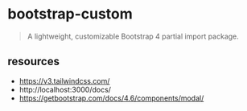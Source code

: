 # bootstrap-custom
> A lightweight, customizable Bootstrap 4 partial import package.

## resources
- https://v3.tailwindcss.com/
- http://localhost:3000/docs/
- https://getbootstrap.com/docs/4.6/components/modal/